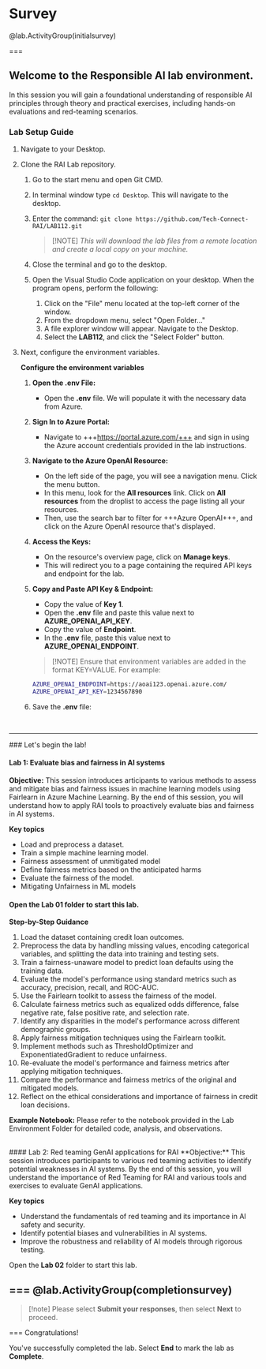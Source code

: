 # Survey

@lab.ActivityGroup(initialsurvey)

===
## Welcome to the Responsible AI lab environment. 

In this session you will gain a foundational understanding of responsible AI principles through theory and practical exercises, including hands-on evaluations and red-teaming scenarios. 

### Lab Setup Guide
1. Navigate to your Desktop.
2. Clone the RAI Lab repository. 
    1. Go to the start menu and open Git CMD.
    2. In terminal window type `cd Desktop`. This will navigate to the desktop.
    3. Enter the command: `git clone https://github.com/Tech-Connect-RAI/LAB112.git` 

    	>[!NOTE] *This will download the lab files from a remote location and create a local copy on your machine.*
    
    4. Close the terminal and go to the desktop. 
    5. Open the Visual Studio Code application on your desktop. When the program opens, perform the following:
        
        1. Click on the "File" menu located at the top-left corner of the window.
        2. From the dropdown menu, select "Open Folder..."
        3. A file explorer window will appear. Navigate to the Desktop. 
        4. Select the **LAB112**, and click the "Select Folder" button.

3. Next, configure the environment variables.

    **Configure the environment variables**
    1. **Open the .env File:**
        - Open the **.env** file. We will populate it with the necessary data from Azure.
    2. **Sign In to Azure Portal:**
        - Navigate to +++https://portal.azure.com/+++ and sign in using the Azure account credentials provided in the lab instructions.
    3. **Navigate to the Azure OpenAI Resource:**
        -  On the left side of the page, you will see a navigation menu. Click the menu button. 
        - In this menu, look for the **All resources** link. Click on **All resources** from the droplist to access the page listing all your resources.
        - Then, use the search bar to filter for +++Azure OpenAI+++, and click on the Azure OpenAI resource that's displayed.

    4. **Access the Keys:**
        - On the resource's overview page, click on **Manage keys**.
        - This will redirect you to a page containing the required API keys and endpoint for the lab.

    5. **Copy and Paste API Key & Endpoint:**
        - Copy the value of **Key 1**.
        - Open the **.env** file and paste this value next to **AZURE_OPENAI_API_KEY**.
        - Copy the value of **Endpoint**.
        - In the **.env** file, paste this value next to **AZURE_OPENAI_ENDPOINT**.
    
        >[!NOTE] Ensure that environment variables are added in the format KEY=VALUE. For example:
        ```bash
        AZURE_OPENAI_ENDPOINT=https://aoai123.openai.azure.com/
        AZURE_OPENAI_API_KEY=1234567890
        ```

    7. Save the **.env** file:

<br>
<hr>
### Let's begin the lab!

#### Lab 1: Evaluate bias and fairness in AI systems 
**Objective:** 
This session introduces articipants to various methods to assess and mitigate bias and fairness issues in machine learning models using Fairlearn in Azure Machine Learning. By the end of this session, you will understand how to apply RAI tools to proactively evaluate bias and fairness in AI systems.

**Key topics**
- Load and preprocess a dataset.
- Train a simple machine learning model.
- Fairness assessment of unmitigated model
- Define fairness metrics based on the anticipated harms
- Evaluate the fairness of the model.
- Mitigating Unfairness in ML models

#### Open the **Lab 01** folder to start this lab.

**Step-by-Step Guidance**
1. Load the dataset containing credit loan outcomes.
2. Preprocess the data by handling missing values, encoding categorical variables, and splitting the data into training and testing sets.
3. Train a fairness-unaware model to predict loan defaults using the training data.
4. Evaluate the model's performance using standard metrics such as accuracy, precision, recall, and ROC-AUC.
5. Use the Fairlearn toolkit to assess the fairness of the model.
6. Calculate fairness metrics such as equalized odds difference, false negative rate, false positive rate, and selection rate.
7. Identify any disparities in the model's performance across different demographic groups.
8. Apply fairness mitigation techniques using the Fairlearn toolkit.
9. Implement methods such as ThresholdOptimizer and ExponentiatedGradient to reduce unfairness.
10. Re-evaluate the model's performance and fairness metrics after applying mitigation techniques.
11. Compare the performance and fairness metrics of the original and mitigated models.
12. Reflect on the ethical considerations and importance of fairness in credit loan decisions.

**Example Notebook:**
Please refer to the notebook provided in the Lab Environment Folder for detailed code, analysis, and observations.


<br>
#### Lab 2: Red teaming GenAI applications for RAI
**Objective:** This session introduces participants to various red teaming activities to identify potential weaknesses in AI systems. By the end of this session, you will understand the importance of Red Teaming for RAI and various tools and exercises to evaluate GenAI applications.

**Key topics**
- Understand the fundamentals of red teaming and its importance in AI safety and security.
- Identify potential biases and vulnerabilities in AI systems.
- Improve the robustness and reliability of AI models through rigorous testing.

Open the **Lab 02** folder to start this lab.

===
@lab.ActivityGroup(completionsurvey)
---

>[!note] Please select **Submit your responses**, then select **Next** to proceed.

=== 
Congratulations!

You've successfully completed the lab. Select **End** to mark the lab as **Complete**.


